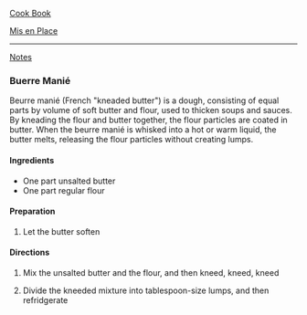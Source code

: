 [Cook Book](https://github.com/vmsmith/CookBook/blob/master/README.md)  

[Mis en Place](https://github.com/vmsmith/CookBook/blob/master/mis_en_place.md)  

-----  

[Notes](https://github.com/vmsmith/CookBook/blob/master/notes.md)  

### Buerre Manié

Beurre manié (French "kneaded butter") is a dough, consisting of equal parts by volume of soft butter and flour, used to thicken soups and sauces. By kneading the flour and butter together, the flour particles are coated in butter. When the beurre manié is whisked into a hot or warm liquid, the butter melts, releasing the flour particles without creating lumps.

#### Ingredients  

* One part unsalted butter  
* One part regular flour  

#### Preparation  

1. Let the butter soften  

#### Directions  

1. Mix the unsalted butter and the flour, and then kneed, kneed, kneed  

2. Divide the kneeded mixture into tablespoon-size lumps, and then refridgerate  

